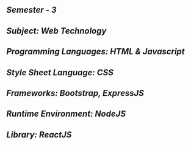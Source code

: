 <i><h2>Semester - 3</h2>
<h2>Subject: Web Technology</h2>
<h2>Programming Languages: HTML & Javascript</h2>
<h2>Style Sheet Language: CSS</h2>
<h2>Frameworks: Bootstrap, ExpressJS</h2>
<h2>Runtime Environment: NodeJS</h2>
<h2>Library: ReactJS</h2></i>
